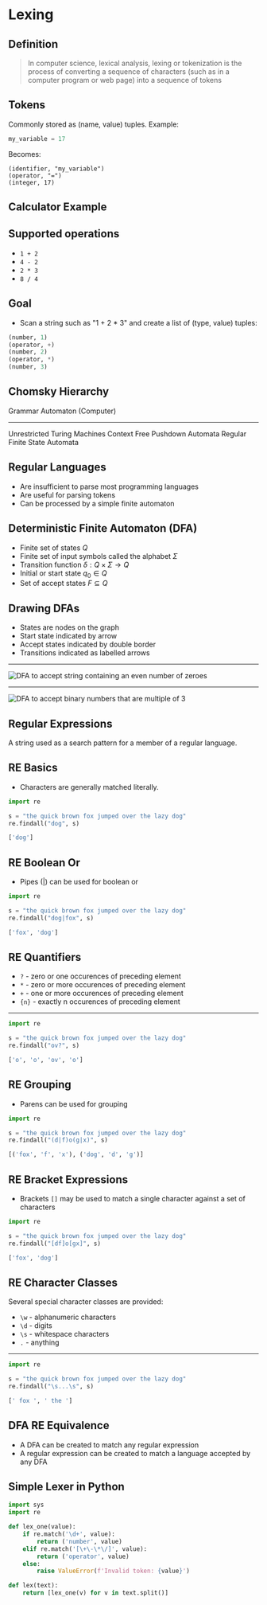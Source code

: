 Lexing
======

Definition
----------

> In computer science, lexical analysis, lexing or tokenization is the process of converting a sequence of characters (such as in a computer program or web page) into a sequence of tokens 

Tokens
------

Commonly stored as (name, value) tuples. Example:

```python
my_variable = 17
```

Becomes:

```
(identifier, "my_variable")
(operator, "=")
(integer, 17)
```

Calculator Example
------------------

Supported operations
--------------------

- `1 + 2`
- `4 - 2`
- `2 * 3`
- `8 / 4`

Goal
----

- Scan a string such as "1 + 2 * 3" and create a list of (type, value) tuples:

```python
(number, 1)
(operator, +)
(number, 2)
(operator, *)
(number, 3)
```

Chomsky Hierarchy
-----------------

Grammar       Automaton (Computer)
------------- ----------------------
Unrestricted  Turing Machines
Context Free  Pushdown Automata
Regular       Finite State Automata

Regular Languages
-----------------

- Are insufficient to parse most programming languages
- Are useful for parsing tokens
- Can be processed by a simple finite automaton

Deterministic Finite Automaton (DFA)
------------------------------------

- Finite set of states $Q$
- Finite set of input symbols called the alphabet $\Sigma$
- Transition function $\delta : Q \times \Sigma \rightarrow Q$
- Initial or start state $q_0 \in Q$
- Set of accept states $F \subseteq Q$

Drawing DFAs
------------

- States are nodes on the graph
- Start state indicated by arrow
- Accept states indicated by double border
- Transitions indicated as labelled arrows

---

![DFA to accept string containing an even number of zeroes](https://upload.wikimedia.org/wikipedia/commons/9/9d/DFAexample.svg)

---

![DFA to accept binary numbers that are multiple of 3](https://upload.wikimedia.org/wikipedia/commons/9/94/DFA_example_multiplies_of_3.svg)

Regular Expressions
-------------------

A string used as a search pattern for a member of a regular language.

RE Basics
---------

- Characters are generally matched literally.

```python
import re

s = "the quick brown fox jumped over the lazy dog"
re.findall("dog", s)
```

```python
['dog']
```

RE Boolean Or
-------------

- Pipes (|) can be used for boolean or

```python
import re

s = "the quick brown fox jumped over the lazy dog"
re.findall("dog|fox", s)
```

```python
['fox', 'dog']
```

RE Quantifiers
--------------

- `?` - zero or one occurences of preceding element
- `*` - zero or more occurences of preceding element
- `+` - one or more occurences of preceding element
- `{n}` - exactly n occurences of preceding element

---

```python
import re

s = "the quick brown fox jumped over the lazy dog"
re.findall("ov?", s)
```

```python
['o', 'o', 'ov', 'o']
```

RE Grouping
-----------

- Parens can be used for grouping

```python
import re

s = "the quick brown fox jumped over the lazy dog"
re.findall("(d|f)o(g|x)", s)
```

```python
[('fox', 'f', 'x'), ('dog', 'd', 'g')]
```

RE Bracket Expressions
----------------------

- Brackets `[]` may be used to match a single character against a set of characters

```python
import re

s = "the quick brown fox jumped over the lazy dog"
re.findall("[df]o[gx]", s)
```

```python
['fox', 'dog']
```

RE Character Classes
--------------------

Several special character classes are provided:

- `\w` - alphanumeric characters
- `\d` - digits
- `\s` - whitespace characters
- `.` - anything

---

```python
import re

s = "the quick brown fox jumped over the lazy dog"
re.findall("\s...\s", s)
```

```python
[' fox ', ' the ']
```

DFA RE Equivalence
------------------

- A DFA can be created to match any regular expression
- A regular expression can be created to match a language accepted by any DFA

Simple Lexer in Python
----------------------

```python
import sys
import re

def lex_one(value):
    if re.match('\d+', value):
        return ('number', value)
    elif re.match('[\+\-\*\/]', value):
        return ('operator', value)
    else:
        raise ValueError(f'Invalid token: {value}')

def lex(text):
    return [lex_one(v) for v in text.split()]
```
